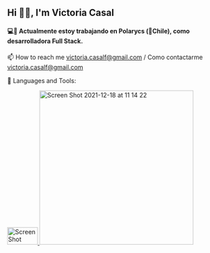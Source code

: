 <h2>Hi 👋🏼, I'm Victoria Casal</h2>

<h4>💻📲 Actualmente estoy trabajando en Polarycs (📍Chile), como desarrolladora Full Stack.</h4>

📫 How to reach me victoria.casalf@gmail.com / Como contactarme victoria.casalf@gmail.com

💬 Languages and Tools:

<a title="Js" href="https://developer.mozilla.org/en-US/docs/Web/JavaScript">
<img width="70" height= "40" alt="Screen Shot 2021-12-18 at 11 14 10" src="https://encrypted-tbn0.gstatic.com/images?q=tbn:ANd9GcSNE0HLQ1I8Vg1GN-kHcZDV7bbJpVW3TlZa8A&usqp=CAU">
  </a>
<img width="354" alt="Screen Shot 2021-12-18 at 11 14 22" src="https://user-images.githubusercontent.com/78768949/147362143-5a2fe088-9512-494f-ba14-3a3f8e41dd05.png">
